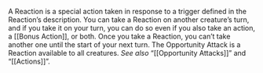A Reaction is a special action taken in response to a trigger defined in the Reaction’s description. You can take a Reaction on another creature’s turn, and if you take it on your turn, you can do so even if you also take an action, a [[Bonus Action]], or both. Once you take a Reaction, you can’t take another one until the start of your next turn. The Opportunity Attack is a Reaction available to all creatures. _See also_ “[[Opportunity Attacks]]” and “[[Actions]]”.